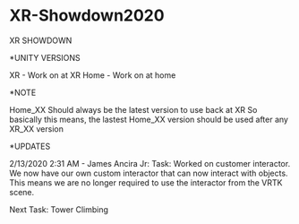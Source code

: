# XR-Showdown2020
XR SHOWDOWN

*UNITY VERSIONS

XR - Work on at XR
Home - Work on at home

*NOTE

Home_XX
Should always be the latest version to use back at XR
So basically this means, the lastest Home_XX version should be used after any XR_XX version

*UPDATES

2/13/2020 2:31 AM - James Ancira Jr:
Task: Worked on customer interactor.
We now have our own custom interactor that can now interact with objects.
This means we are no longer required to use the interactor from the VRTK scene.

Next Task: Tower Climbing
